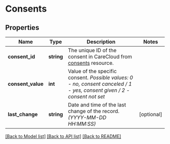 # Consents

## Properties
Name | Type | Description | Notes
------------ | ------------- | ------------- | -------------
**consent_id** | **string** | The unique ID of the consent in CareCloud from [consents](https://carecloud.readme.io/reference/getconsents) resource. | 
**consent_value** | **int** | Value of the specific consent. *Possible values: 0 - no, consent canceled / 1 - yes, consent given / 2 - consent not set* | 
**last_change** | **string** | Date and time of the last change of the record. *(YYYY-MM-DD HH:MM:SS)* | [optional] 

[[Back to Model list]](../../README.md#documentation-for-models) [[Back to API list]](../../README.md#documentation-for-api-endpoints) [[Back to README]](../../README.md)

